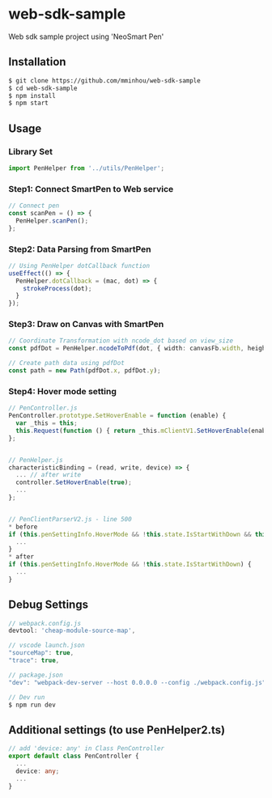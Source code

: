 # web-sdk-sample
Web sdk sample project using 'NeoSmart Pen'

## Installation 
``` sh
$ git clone https://github.com/mminhou/web-sdk-sample
$ cd web-sdk-sample
$ npm install
$ npm start
```
## Usage

### Library Set
```typescript
import PenHelper from '../utils/PenHelper';
```

### Step1: Connect SmartPen to Web service
```typescript
// Connect pen 
const scanPen = () => {
  PenHelper.scanPen();
};
```

### Step2: Data Parsing from SmartPen
```typescript
// Using PenHelper dotCallback function
useEffect(() => {
  PenHelper.dotCallback = (mac, dot) => {
    strokeProcess(dot);
  }
});
```

### Step3: Draw on Canvas with SmartPen
```typescript
// Coordinate Transformation with ncode_dot based on view_size
const pdfDot = PenHelper.ncodeToPdf(dot, { width: canvasFb.width, height: canvasFb.height });

// Create path data using pdfDot
const path = new Path(pdfDot.x, pdfDot.y);
```

### Step4: Hover mode setting
```typescript
// PenController.js
PenController.prototype.SetHoverEnable = function (enable) {
  var _this = this;
  this.Request(function () { return _this.mClientV1.SetHoverEnable(enable); }, function () { return _this.mClientV2.ReqSetupHoverMode(enable); });
};


// PenHelper.js
characteristicBinding = (read, write, device) => {    
  ... // after write 
  controller.SetHoverEnable(true);
  ...
};


// PenClientParserV2.js - line 500
* before
if (this.penSettingInfo.HoverMode && !this.state.IsStartWithDown && this.state.IsStartWithPaperInfo) {
  ...
}
* after
if (this.penSettingInfo.HoverMode && !this.state.IsStartWithDown) {
  ...
}
```


## Debug Settings
```typescript
// webpack.config.js
devtool: 'cheap-module-source-map',

// vscode launch.json
"sourceMap": true,
"trace": true,

// package.json
"dev": "webpack-dev-server --host 0.0.0.0 --config ./webpack.config.js",

// Dev run
$ npm run dev
```

## Additional settings (to use PenHelper2.ts)
```typescript
// add 'device: any' in Class PenController
export default class PenController {
  ...
  device: any;
  ...
}
```